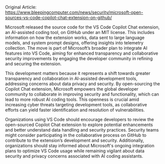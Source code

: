 Original Article: https://www.bleepingcomputer.com/news/security/microsoft-open-sources-vs-code-copilot-chat-extension-on-github/

Microsoft released the source code for the VS Code Copilot Chat extension, an AI-assisted coding tool, on GitHub under an MIT license. This includes information on how the extension works, data sent to large language models, and system prompt designs, offering insights into telemetry collection. The move is part of Microsoft’s broader plan to integrate AI features into VS Code, aiming for enhanced transparency and collaborative security improvements by engaging the developer community in refining and securing the extension.

This development matters because it represents a shift towards greater transparency and collaboration in AI-assisted development tools, addressing concerns about data privacy and security. By open-sourcing the Copilot Chat extension, Microsoft empowers the global developer community to collaborate in improving security and functionality, which can lead to more robust AI coding tools. This openness is crucial amid increasing cyber threats targeting development tools, as collaborative efforts can yield faster identification and resolution of vulnerabilities.

Organizations using VS Code should encourage developers to review the open-sourced Copilot Chat extension to explore potential enhancements and better understand data handling and security practices. Security teams might consider participating in the collaborative process on GitHub to contribute to the extension’s development and security. Additionally, organizations should stay informed about Microsoft's ongoing integration plans to optimize VS Code usage while remaining vigilant about data security and privacy concerns associated with AI coding assistants.